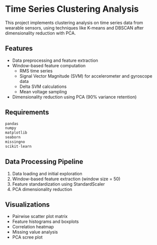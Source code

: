 # Time Series Clustering Analysis

This project implements clustering analysis on time series data from wearable sensors, using techniques like K-means and DBSCAN after dimensionality reduction with PCA.

## Features

- Data preprocessing and feature extraction
- Window-based feature computation
  - RMS time series
  - Signal Vector Magnitude (SVM) for accelerometer and gyroscope data
  - Delta SVM calculations
  - Mean voltage sampling
- Dimensionality reduction using PCA (90% variance retention)


## Requirements

```python
pandas
numpy
matplotlib
seaborn
missingno
scikit-learn
```

## Data Processing Pipeline

1. Data loading and initial exploration
2. Window-based feature extraction (window size = 50)
3. Feature standardization using StandardScaler
4. PCA dimensionality reduction

## Visualizations

- Pairwise scatter plot matrix
- Feature histograms and boxplots
- Correlation heatmap
- Missing value analysis
- PCA scree plot
